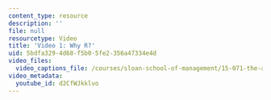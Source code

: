 ```yaml
---
content_type: resource
description: ''
file: null
resourcetype: Video
title: 'Video 1: Why R?'
uid: 5bdfa329-4d68-f5b0-5fe2-356a47334e4d
video_files:
  video_captions_file: /courses/sloan-school-of-management/15-071-the-analytics-edge-spring-2017/an-introduction-to-analytics/working-with-data-an-introduction-to-r/video-1-why-r/video-1-why-r-0/d2CfWJkklvo.vtt
video_metadata:
  youtube_id: d2CfWJkklvo
---
```

